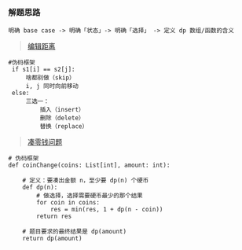 ### 解题思路

`明确 base case -> 明确「状态」-> 明确「选择」 -> 定义 dp 数组/函数的含义`

> [编辑距离](https://leetcode-cn.com/problems/edit-distance/)

```
#伪码框架
 if s1[i] == s2[j]:
     啥都别做（skip）
     i, j 同时向前移动
 else:
     三选一：
         插入（insert）
         删除（delete）
         替换（replace）
```

> [凑零钱问题](https://leetcode-cn.com/problems/coin-change/)

```
# 伪码框架
def coinChange(coins: List[int], amount: int):

    # 定义：要凑出金额 n，至少要 dp(n) 个硬币
    def dp(n):
        # 做选择，选择需要硬币最少的那个结果
        for coin in coins:
            res = min(res, 1 + dp(n - coin))
        return res

    # 题目要求的最终结果是 dp(amount)
    return dp(amount)
```
